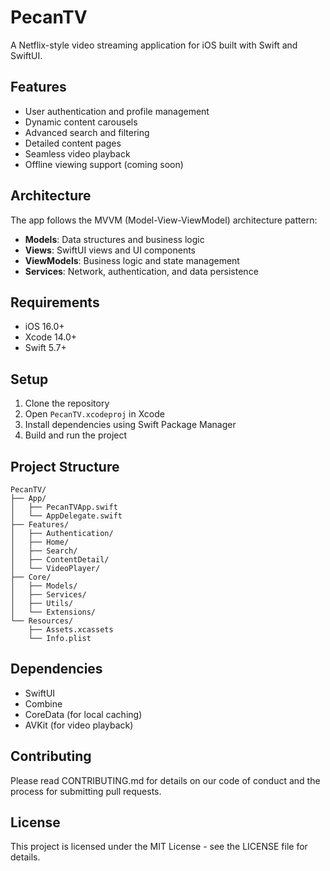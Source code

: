 # PecanTV

A Netflix-style video streaming application for iOS built with Swift and SwiftUI.

## Features

- User authentication and profile management
- Dynamic content carousels
- Advanced search and filtering
- Detailed content pages
- Seamless video playback
- Offline viewing support (coming soon)

## Architecture

The app follows the MVVM (Model-View-ViewModel) architecture pattern:

- **Models**: Data structures and business logic
- **Views**: SwiftUI views and UI components
- **ViewModels**: Business logic and state management
- **Services**: Network, authentication, and data persistence

## Requirements

- iOS 16.0+
- Xcode 14.0+
- Swift 5.7+

## Setup

1. Clone the repository
2. Open `PecanTV.xcodeproj` in Xcode
3. Install dependencies using Swift Package Manager
4. Build and run the project

## Project Structure

```
PecanTV/
├── App/
│   ├── PecanTVApp.swift
│   └── AppDelegate.swift
├── Features/
│   ├── Authentication/
│   ├── Home/
│   ├── Search/
│   ├── ContentDetail/
│   └── VideoPlayer/
├── Core/
│   ├── Models/
│   ├── Services/
│   ├── Utils/
│   └── Extensions/
└── Resources/
    ├── Assets.xcassets
    └── Info.plist
```

## Dependencies

- SwiftUI
- Combine
- CoreData (for local caching)
- AVKit (for video playback)

## Contributing

Please read CONTRIBUTING.md for details on our code of conduct and the process for submitting pull requests.

## License

This project is licensed under the MIT License - see the LICENSE file for details. 